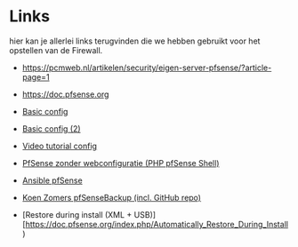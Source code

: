 # Links
hier kan je allerlei links terugvinden die we hebben gebruikt voor het opstellen van de Firewall.

* https://pcmweb.nl/artikelen/security/eigen-server-pfsense/?article-page=1

* https://doc.pfsense.org

- [Basic config](https://doc.pfsense.org/index.php/Example_basic_configuration)

- [Basic config (2)](https://linoxide.com/firewall/pfsense-setup-basic-configuration/)

- [Video tutorial config](https://www.youtube.com/watch?v=cVBMuWpnIw4)

- [PfSense zonder webconfiguratie (PHP pfSense Shell)](https://doc.pfsense.org/index.php/Using_the_PHP_pfSense_Shelll)

- [Ansible pfSense](https://github.com/amatas/ansible-pfsense)

- [Koen Zomers pfSenseBackup (incl. GitHub repo)](https://knowledge.zomers.eu/pfsense/Pages/How-to-automate-pfSense-backup.aspx)

- [Restore during install (XML + USB)][https://doc.pfsense.org/index.php/Automatically_Restore_During_Install)
